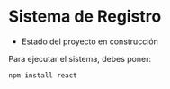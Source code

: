 <h1>Sistema de Registro</h1>

- Estado del proyecto en construcción

Para ejecutar el sistema, debes poner:

``` npm install react ```
